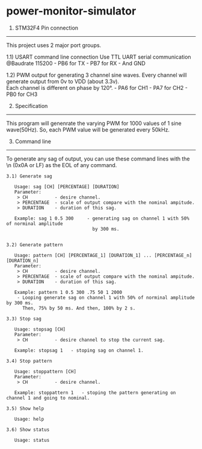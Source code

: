 power-monitor-simulator
=======================

1. STM32F4 Pin connection
-------------------------
  This project uses 2 major port groups.

  1.1) USART command line connection
    Use TTL UART serial communication @Baudrate 115200
    - PB6 for TX
    - PB7 for RX
    - And GND
    
  1.2) PWM output for generating 3 channel sine waves.
    Every channel will generate output from 0v to VDD (about 3.3v).  
    Each channel is different on phase by 120°.
    - PA6 for CH1
    - PA7 for CH2
    - PB0 for CH3
    

2. Specification
----------------
  This program will genenrate the varying PWM for 1000 values of 1 sine wave(50Hz).
So, each PWM value will be generated every 50kHz.


3. Command line
---------------
  To generate any sag of output, you can use these command lines with the \n (0x0A or LF) 
as the EOL of any command.

	3.1) Generate sag

       Usage: sag [CH] [PERCENTAGE] [DURATION]
       Parameter:
        > CH          - desire channel.
        > PERCENTAGE  - scale of output compare with the nominal ampitude.
        > DURATION    - duration of this sag.
        
       Example: sag 1 0.5 300     - generating sag on channel 1 with 50% of norminal amplitude
                                    by 300 ms.


	3.2) Generate pattern

       Usage: pattern [CH] [PERCENTAGE_1] [DURATION_1] ... [PERCENTAGE_n] [DURATION_n]
       Parameter:
        > CH          - desire channel.
        > PERCENTAGE  - scale of output compare with the nominal ampitude.
        > DURATION    - duration of this sag.
        
       Example: pattern 1 0.5 300 .75 50 1 2000    
        - Looping generate sag on channel 1 with 50% of norminal amplitude by 300 ms. 
          Then, 75% by 50 ms. And then, 100% by 2 s.
       
	3.3) Stop sag

       Usage: stopsag [CH]
       Parameter:
        > CH          - desire channel to stop the current sag.
        
       Example: stopsag 1   - stoping sag on channel 1.
	
	3.4) Stop pattern

       Usage: stoppattern [CH]
       Parameter:
        > CH          - desire channel.
        
       Example: stoppattern 1   - stoping the pattern generating on channel 1 and going to nominal.
       
	3.5) Show help

       Usage: help
        
	3.6) Show status

       Usage: status
        
